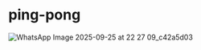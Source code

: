 # ping-pong

![WhatsApp Image 2025-09-25 at 22 27 09_c42a5d03](https://github.com/user-attachments/assets/c06010ec-4bab-447b-b064-71668ea8b759)
